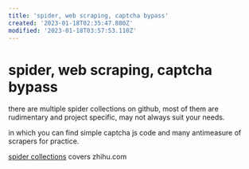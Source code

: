 ```yaml
---
title: 'spider, web scraping, captcha bypass'
created: '2023-01-18T02:35:47.880Z'
modified: '2023-01-18T03:57:53.110Z'
---
```


# spider, web scraping, captcha bypass

there are multiple spider collections on github, most of them are rudimentary and project specific, may not always suit your needs.

[](http://learnspider.evilrecluse.top/) in which you can find simple captcha js code and many antimeasure of scrapers for practice.

[spider collections](https://github.com/srx-2000/spider_collection) covers zhihu.com

[]()
